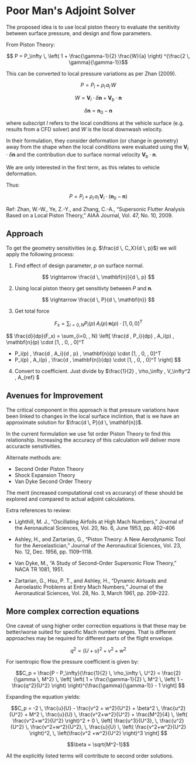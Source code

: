 # Poor Man's Adjoint Solver
The proposed idea is to use local piston theory to evaluate the senitivity between surface pressure, and design and flow parameters. 

From Piston Theory:

$$ P = P_\infty \, \left( 1 + \frac{\gamma-1}{2} \frac{W}{a} \right) ^{\frac{2 \, \gamma}{\gamma-1}}$$

This can be converted to local pressure variations as per Zhan (2009).

$$ P = P_l + \rho_l \, a_l \, W$$

$$ W = \mathbf{V}_l \cdot \delta \mathbf{n} + \mathbf{V}_b \cdot \mathbf{n}$$

$$ \delta \mathbf{n} = \mathbf{n}_0 - \mathbf{n} $$

where subscript $l$ refers to the local conditions at the vehicle surface 
(e.g. results from a CFD solver) and $W$ is the local downwash velocity.

In their formulation, they consider deformation (or change in geometry) away 
from the shape when the local conditions were evaluated using the 
$\mathbf{V}_l \cdot \delta \mathbf{n}$ and the contribution due to surface 
normal velocity $\mathbf{V}_b \cdot \mathbf{n}$.

We are only interested in the first term, as this relates to vehicle deformation. 

Thus:

$$ P = P_l + \rho_l \, a_l \, \mathbf{V}_l \cdot \left( \mathbf{n}_0 - \mathbf{n} \right)$$


Ref: 
Zhan, W.-W., Ye, Z.-Y., and Zhang, C.-A., “Supersonic Flutter Analysis Based on a Local Piston Theory,” AIAA Journal,
Vol. 47, No. 10, 2009.



## Approach
To get the geometry sensitivities (e.g. $\frac{d \, C_X}{d \, p}$) we will apply the following process:

1. Find effect of design parameter, $p$ on surface normal. 

$$ \rightarrow \frac{d \, \mathbf{n}}{d \, p} $$

2. Using local piston theory get sensitivty between $P$ and $\mathbf{n}$.

$$ \rightarrow \frac{d \, P}{d \, \mathbf{n}} $$

3. Get total force 

$$ F_x = \sum_{i=0, \, N} P_i(p) \, A_i(p) \, \mathbf{n}(p) \cdot [1, \, 0, \, 0]^T $$

$$ \frac{d}{dp}(F_x) = \sum_{i=0, \, N} \left[ \frac{d \, P_i}{dp} \, A_i(p) \, \mathbf{n}(p) \cdot [1, \, 0, \, 0]^T 
+ P_i(p) \, \frac{d \, A_i}{d \, p} \, \mathbf{n}(p) \cdot [1, \, 0, \, 0]^T
+ P_i(p) \, A_i(p) \, \frac{d \, \mathbf{n}}{dp} \cdot [1, \, 0, \, 0]^T
\right] $$


4. Convert to coefficient. 
Just divide by $\frac{1}{2} \, \rho_\infty \, V_\infty^2 \, A_{ref} $ 


## Avenues for Improvement
The critical component in this approach is that pressure variations have 
been linked to changes in the local surface inclintion, that is we have 
an approximate solution for $\frac{d \, P}{d \, \mathbf{n}}$. 

In the current formulation we use 1st order Piston Theory to find this 
relationship. Increasing the accuracy of this calculation will deliver 
more accuracte sensitivities. 

Alternate methods are:
- Second Order Piston Theory
- Shock Expansion Theory
- Van Dyke Second Order Theory

The merit (increased computational cost vs accuracy) of these should be 
explored and compared to actual adjoint calculations. 


Extra references to review:
- Lighthill, M. J., “Oscillating Airfoils at High Mach Numbers,” Journal of the Aeronautical Sciences, Vol. 20, No. 6, June 1953, pp. 402–406

- Ashley, H., and Zartarian, G., “Piston Theory: A New Aerodynamic Tool for the Aeroelastician,” Journal of the Aeronautical Sciences, Vol. 23, No. 12, Dec. 1956, pp. 1109–1118.

- Van Dyke, M., “A Study of Second-Order Supersonic Flow Theory,” NACA TR 1081, 1951.

- Zartarian, G., Hsu, P. T., and Ashley, H., “Dynamic Airloads and Aeroelastic Problems at Entry Mach Numbers,” Journal of the Aeronautical Sciences, Vol. 28, No. 3, March 1961, pp. 209–222.


## More complex correction equations

One caveat of usng higher order correction equations is that these may be better/worse suited for specific Mach number ranges. That is different approaches may be required for different parts of the flight envelope. 

$$ q^2 = (U+u)^2 + v^2 + w^2 $$

For isentropic flow the pressure coefficient is given by:

$$C_p = \frac{P - P_\infty}{\frac{1}{2} \, \rho_\infty \, U^2} = \frac{2}{\gamma \, M^2} \, \left[ \left( 1 + \frac{\gamma-1}{2} \, M^2 \, \left( 1 - \frac{q^2}{U^2} \right) \right)^{\frac{\gamma}{\gamma-1}} - 1 \right] $$

Expanding the equation yields:

$$C_p = -2 \, \frac{u}{U} - \frac{v^2 + w^2}{U^2} + \beta^2 \, \frac{u^2}{U^2} + M^2 \, \frac{u}{U} \, \frac{v^2+w^2}{U^2} + \frac{M^2}{4} \, \left( \frac{v^2+w^2}{U^2} \right)^2 + 0 \, \left[ \frac{u^3}{U^3}, \, \frac{u^2}{U^2} \, \frac{v^2+w^2}{U^2}, \, \frac{u}{U} \, \left( \frac{v^2+w^2}{U^2} \right)^2, \, \left(\frac{v^2 +w^2}{U^2} \right)^3 \right] $$

$$\beta = \sqrt{M^2-1}$$

All the explicitly listed terms will contribute to second order solutions. 




